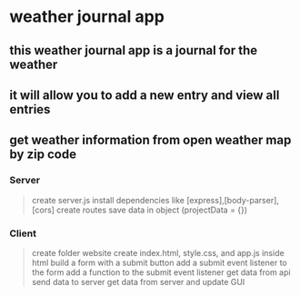 # **weather journal app**

##  this weather journal app is a journal for the weather
## it will allow you to add a new entry and view all entries
## get weather information from open weather map by zip code


###  Server
> create server.js
> install dependencies like [express],[body-parser],[cors]
> create routes
> save data in object (projectData = {})


###  Client
> create folder website
> create index.html, style.css, and app.js
> inside html build a form with a submit button
> add a submit event listener to the form
> add a function to the submit event listener
> get data from api
> send data to server
> get data from server and update GUI